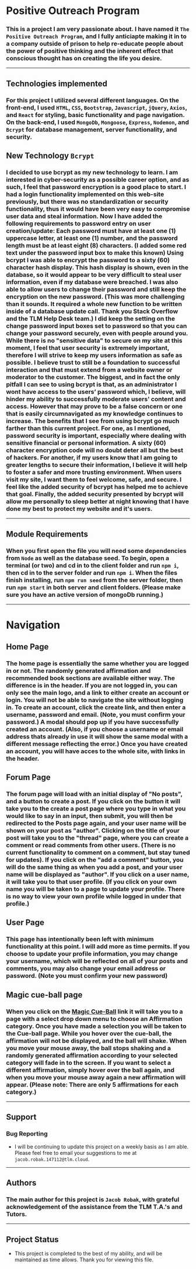 # Positive Outreach Program #
### This is a project I am very passionate about. I have named it `The Positive Outreach Program`, and I fully anticiapte making it in to a company outside of prison to help re-educate people about the power of positive thinking and the inherent effect that conscious thought has on creating the life you desire. ###

---

## Technologies implemented ##
### For this project I utilized several different languages. On the front-end, I used `HTML`, `CSS`, `Bootstrap`, `Javascript`, `jQuery`, `Axios`, and `React` for styling, basic functionality and page navigation. On the back-end, I used `MongoDb`, `Mongoose`, `Express`, `Nodemon`, and `Bcrypt` for database management, server functionality, and security.  ###

## New Technology `Bcrypt` ##
### I decided to use bcrypt as my new technology to learn. I am interested in cyber-security as a possible career option, and as such, I feel that password encryption is a good place to start. I had a login functionality implemented on this web-site previously, but there was no standardization or security functionality, thus it would have been very easy to compromise user data and steal information. Now I have added the following requirements to password entry on user creation/update: Each password must have at least one (1) uppercase letter, at least one (1) number, and the password length must be at least eight (8) characters. (I added some red text under the password input box to make this known) Using bcrypt I was able to encrypt the password to a sixty (60) character hash display. This hash display is shown, even in the database, so it would appear to be very difficult to steal user information, even if my database were breached. I was also able to allow users to change their password and still keep the encryption on the new password. (This was more challenging than it sounds. It required a whole new function to be written inside of a database update call. Thank you Stack Overflow and the TLM Help Desk team.) I did keep the setting on the change password input boxes set to password so that you can change your password securely, even with people around you. While there is no "sensitive data" to secure on my site at this moment, I feel that user security is extremely important, therefore I will strive to keep my users information as safe as possible. I believe trust to still be a foundation to successful interaction and that must extend from a website owner or moderator to the customer. The biggest, and in fact the only pitfall I can see to using bcrypt is that, as an administrator I wont have access to the users’ password which, I believe, will hinder my ability to successfully moderate users' content and access. However that may prove to be a false concern or one that is easily circumnavigated as my knowledge continues to increase. The benefits that I see from using bcrypt go much farther than this current project. For one, as I mentioned, password security is important, especially where dealing with sensitive financial or personal information. A sixty (60) character encryption code will no doubt deter all but the best of hackers. For another, if my users know that I am going to greater lengths to secure their information, I believe it will help to foster a safer and more trusting environment. When users visit my site, I want them to feel welcome, safe, and secure. I feel like the added security of bcrypt has helped me to achieve that goal. Finally, the added security presented by bcrypt will allow me personally to sleep better at night knowing that I have done my best to protect my website and it's users. ### 

---

## Module Requirements ##
### When you first open the file you will need some dependencies from `Node` as well as the database seed. To begin, open a terminal (or two) and cd in to the client folder and run `npm i`, then cd in to the server folder and run `npm i`. When the files finish installing, run `npm run seed` from the server folder, then run `npm start` in both server and client folders. (Please make sure you have an active version of mongoDb running.) ###


---

# Navigation #

## Home Page ##
### The home page is essentially the same whether you are logged in or not. The randomly generated affirmation and recommended book sections are available either way. The difference is in the header. If you are not logged in, you can only see the main logo, and a link to either create an account or login. You will not be able to navigate the site without logging in. To create an account, click the create link, and then enter a username, password and email. (Note, you must confirm your password.) A modal should pop up if you have successfully created an account. (Also, if you choose a username or email address thats already in use it will show the same modal with a different message reflecting the error.) Once you have created an account, you will have acces to the whole site, with links in the header.  ###

## Forum Page ##
### The forum page will load with an initial display of "No posts", and a button to create a post. If you click on the button it will take you to the create a post page where you type in what you would like to say in an input, then submit, you will then be redirected to the Posts page again, and your user name will be shown on your post as "author". Clicking on the title of your post will take you to the "thread" page, where you can create a comment or read comments from other users. (There is no current functionality to comment on a comment, but stay tuned for updates). If you click on the "add a comment" button, you will do the same thing as when you add a post, and your user name will be displayed as "author". If you click on a user name, it will take you to that user profile. (If you click on your own name you will be taken to a page to update your profile. There is no way to view your own profile while logged in under that profile.) ###

## User Page ##
### This page has intentionally been left with minimum functionality at this point. I will add more as time permits. If you choose to update your profile information, you may change your username, which will be reflected on all of your posts and comments, you may also change your email address or password. (Note you must confirm your new password)  ###

## Magic cue-ball page ##

### When you click on the [Magic Cue-Ball](http://localhost:3000/affirm) link it will take you to a page with a select drop down menu to choose an Affirmation category. Once you have made a selection you will be taken to the Cue-ball page. While you hover over the cue-ball, the affirmation will not be displayed, and the ball will shake. When you move your mouse away, the ball stops shaking and a randomly generated affirmation according to your selected category will fade in to the screen. If you want to select a different affirmation, simply hover over the ball again, and when you move your mouse away again a new affirmation will appear. (Please note: There are only 5 affirmations for each category.)  ###

---

## Support ##
### Bug Reporting ###
- I will be continuing to update this project on a weekly basis as I am able. Please feel free to email your suggestions to me at `jacob.robak.147112@tlm.cloud`.

---

 ## Authors ##
 ### The main author for this project is `Jacob Robak`, with grateful acknowledgement of the assistance from the TLM T.A.'s and Tutors. ###

 ---

 ## Project Status ##
 - This project is completed to the best of my ability, and will be maintained as time allows. Thank you for viewing this file.